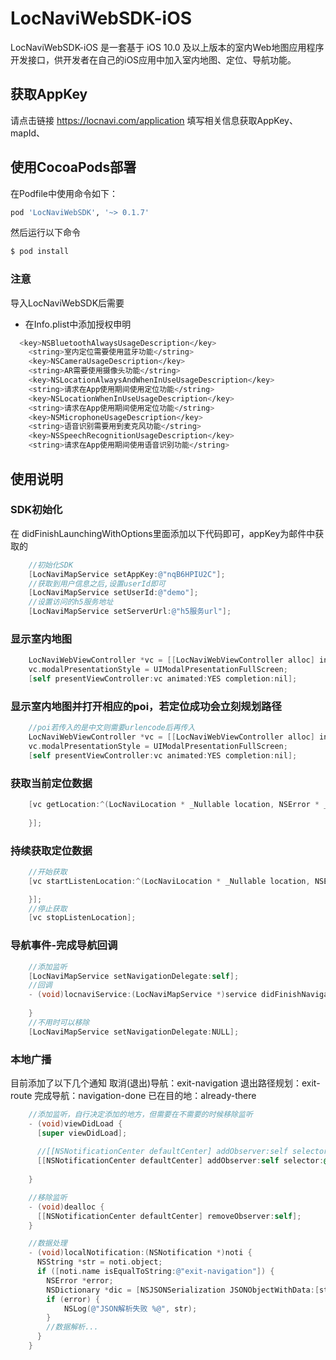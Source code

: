 # LocNaviWebSDK-iOS

LocNaviWebSDK-iOS 是一套基于 iOS 10.0 及以上版本的室内Web地图应用程序开发接口，供开发者在自己的iOS应用中加入室内地图、定位、导航功能。

## 获取AppKey
请点击链接 https://locnavi.com/application 填写相关信息获取AppKey、mapId、

## 使用CocoaPods部署
在Podfile中使用命令如下：
```bash
pod 'LocNaviWebSDK', '~> 0.1.7'
```
然后运行以下命令

```bash
$ pod install
```
### 注意
导入LocNaviWebSDK后需要
- 在Info.plist中添加授权申明
```bash
  <key>NSBluetoothAlwaysUsageDescription</key>
	<string>室内定位需要使用蓝牙功能</string>
	<key>NSCameraUsageDescription</key>
	<string>AR需要使用摄像头功能</string>
	<key>NSLocationAlwaysAndWhenInUseUsageDescription</key>
	<string>请求在App使用期间使用定位功能</string>
	<key>NSLocationWhenInUseUsageDescription</key>
	<string>请求在App使用期间使用定位功能</string>
	<key>NSMicrophoneUsageDescription</key>
	<string>语音识别需要用到麦克风功能</string>
	<key>NSSpeechRecognitionUsageDescription</key>
	<string>请求在App使用期间使用语音识别功能</string>
  ```
  
## 使用说明
### SDK初始化
  在 didFinishLaunchingWithOptions里面添加以下代码即可，appKey为邮件中获取的
```objective-c
    //初始化SDK
    [LocNaviMapService setAppKey:@"nqB6HPIU2C"];
    //获取到用户信息之后,设置userId即可
    [LocNaviMapService setUserId:@"demo"];
    //设置访问的h5服务地址
    [LocNaviMapService setServerUrl:@"h5服务url"];
```
### 显示室内地图
```objective-c
    LocNaviWebViewController *vc = [[LocNaviWebViewController alloc] initWithMapId:@"HHrzBwF5dY"];
    vc.modalPresentationStyle = UIModalPresentationFullScreen;
    [self presentViewController:vc animated:YES completion:nil];
```

### 显示室内地图并打开相应的poi，若定位成功会立刻规划路径
```objective-c
    //poi若传入的是中文则需要urlencode后再传入
    LocNaviWebViewController *vc = [[LocNaviWebViewController alloc] initWithMapId:@"HHrzBwF5dY" poi:@"123"];
    vc.modalPresentationStyle = UIModalPresentationFullScreen;
    [self presentViewController:vc animated:YES completion:nil];
```

### 获取当前定位数据
```objective-c
    [vc getLocation:^(LocNaviLocation * _Nullable location, NSError * _Nullable error) {
        
    }];
```

### 持续获取定位数据
```objective-c
    //开始获取
    [vc startListenLocation:^(LocNaviLocation * _Nullable location, NSError * _Nullable error) {

    }];
    //停止获取
    [vc stopListenLocation];
```

### 导航事件-完成导航回调
```objective-c
    //添加监听
    [LocNaviMapService setNavigationDelegate:self];
    //回调
    - (void)locnaviService:(LocNaviMapService *)service didFinishNavigation:(LocNaviLocation *)loc {
    
    }
    //不用时可以移除
    [LocNaviMapService setNavigationDelegate:NULL];
```

### 本地广播
目前添加了以下几个通知
取消(退出)导航：exit-navigation
退出路径规划：exit-route
完成导航：navigation-done
已在目的地：already-there
```objective-c
    //添加监听，自行决定添加的地方，但需要在不需要的时候移除监听
    - (void)viewDidLoad {
      [super viewDidLoad];
    
      //[[NSNotificationCenter defaultCenter] addObserver:self selector:@selector(localNotification:) name:nil object:nil];
      [[NSNotificationCenter defaultCenter] addObserver:self selector:@selector(localNotification:) name:@"exit-navigation" object:nil];
    
    }

    //移除监听
    - (void)dealloc {
      [[NSNotificationCenter defaultCenter] removeObserver:self];
    }

    //数据处理
    - (void)localNotification:(NSNotification *)noti {
      NSString *str = noti.object;
      if ([noti.name isEqualToString:@"exit-navigation"]) {
        NSError *error;
        NSDictionary *dic = [NSJSONSerialization JSONObjectWithData:[str dataUsingEncoding:NSUTF8StringEncoding] options:NSJSONReadingMutableContainers error:&error];
        if (error) {
            NSLog(@"JSON解析失败 %@", str);
        }
        //数据解析...
      }
    }
    
```
